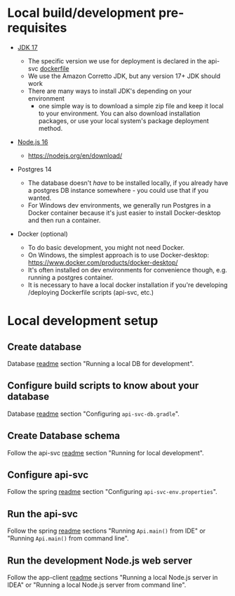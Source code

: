 
# Local build/development pre-requisites


* [JDK 17](./doc/adr/2022-07-21_jdk-platform.md)
  * The specific version we use for deployment is declared in the api-svc
  [dockerfile](https://github.com/au-research/raido/blob/main/api-svc/docker/src/main/docker/Dockerfile#L9)
  * We use the Amazon Corretto JDK, but any version 17+ JDK should work
  * There are many ways to install JDK's depending on your environment
    * one simple way is to download a simple zip file and keep it local to your
    environment.  You can also download installation packages, or use your 
    local system's package deployment method.
* [Node.js 16](./doc/adr/2022-07-21_nodejs-platform.md)
  * https://nodejs.org/en/download/


* Postgres 14
  * The database doesn't *have* to be installed locally, if you already have a
  postgres DB instance somewhere - you could use that if you wanted.
  * For Windows dev environments, we generally run Postgres in a Docker 
    container because it's just easier to install Docker-desktop and then 
  run a container. 
 

* Docker (optional)
  * To do basic development, you might not need Docker.
  * On Windows, the simplest approach is to use Docker-desktop: 
  https://www.docker.com/products/docker-desktop/
  * It's often installed on dev environments for convenience though, e.g.
  running a postgres container.
  * It is necessary to have a local docker installation if you're developing
  /deploying Dockerfile scripts (api-svc, etc.)


# Local development setup

## Create database

Database [readme](../api-svc/db/readme.md) section "Running a local DB for 
development".

## Configure build scripts to know about your database

Database [readme](../api-svc/db/readme.md) section "Configuring 
`api-svc-db.gradle`".

## Create Database schema

Follow the api-svc [readme](../api-svc/readme.md) section "Running for local 
development".

## Configure api-svc

Follow the spring [readme](../api-svc/spring/readme.md) section "Configuring 
`api-svc-env.properties`".

## Run the api-svc

Follow the spring [readme](../api-svc/spring/readme.md) sections 
"Running `Api.main()` from IDE" or "Running `Api.main()` from command line".

## Run the development Node.js web server

Follow the app-client [readme](../app-client/readme.md) sections
"Running a local Node.js server in IDEA" or 
"Running a local Node.js server from command line".








